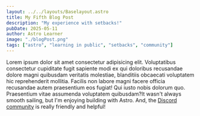 ```yaml
---
layout: ../../layouts/Baselayout.astro
title: My Fifth Blog Post
description: "My experience with setbacks!"
pubDate: 2025-05-11
author: Astro Learner
image: "./blogPost.png"
tags: ["astro", "learning in public", "setbacks", "community"]
---
```


Lorem ipsum dolor sit amet consectetur adipisicing elit. Voluptatibus consectetur cupiditate fugit sapiente modi ex qui doloribus recusandae dolore magni quibusdam veritatis molestiae, blanditiis obcaecati voluptatem hic reprehenderit mollitia. Facilis non labore magni facere officia recusandae autem praesentium eos fugiat! Qui iusto nobis dolorum quo. Praesentium vitae assumenda voluptatem quibusdam?It wasn't always smooth sailing, but I'm enjoying building with Astro. And, the [Discord community](https://astro.build/chat) is really friendly and helpful!
